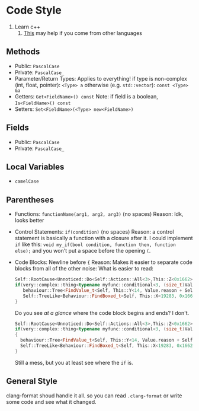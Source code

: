 # Code Style

1. Learn c++
   1. [This][cpp_help1] may help if you come from other languages

## Methods

* Public: `PascalCase`
* Private: `PascalCase_`
* Parameter/Return Types: Applies to everything!
   if type is non-complex (int, float, pointer): `<Type> a`
   otherwise (e.g. `std::vector`): `const <Type> &a`
* Getters: `Get<FieldName>() const`
   Note: if field is a boolean, `Is<FieldName>() const`
* Setters: `Set<FieldName>(<Type> new<FieldName>)`

## Fields

* Public: `PascalCase`
* Private: `PascalCase_`

## Local Variables

* `camelCase`

## Parentheses

* Functions: `functionName(arg1, arg2, arg3)` (no spaces)
   Reason: Idk, looks better
* Control Statements: `if(condition)` (no spaces)
   Reason: a control statement is basically a function with a closure after it.
   I could implement `if` like this: `void my_if(bool condition, function then, function else);`
   and you won't put a space before the opening `(`.
* Code Blocks: Newline before  `{`
   Reason: Makes it easier to separate code blocks from all of the other noise:
   What is easier to read:

   ```c++
   Self::RootCause<Unnoticed::Do<Self::Actions::All<3>,This::Z<0x1662>>>.PollAllUpgrades<System::RootConsole::UI>(FindAll<Utility::Self<4>>);
   if(very::complex::thing<typename myfunc::conditional<3, (size_t)Value.size>>(Value.argument + 3) == (this->Values() + 16*(Condition::V<17>))) {
      behaviour::Tree<FindValue_t<Self, This::Y<14, Value.reason + Self>>>::Generate<K13 == (this->ValuesT<3>().argument)>();
      Self::TreeLike<Behaviour::FindBoxed_t<Self, This::X<19283, 0x1662>>>.Poll<Console>(Logger::SelectAllMatching<this->Predicate<3>);
   }
   ```

   Do you see *at a glance* where the code block begins and ends? I don't.

    ```c++
   Self::RootCause<Unnoticed::Do<Self::Actions::All<3>,This::Z<0x1662>>>.PollAllUpgrades<System::RootConsole::UI>(FindAll<Utility::Self<4>>);
   if(very::complex::thing<typename myfunc::conditional<3, (size_t)Value.size>>(Value.argument + 3) == (this->Values() + 16*(Condition::V<17>)))
   {
      behaviour::Tree<FindValue_t<Self, This::Y<14, Value.reason + Self>>>::Generate<K13 == (this->ValuesT<3>().argument)>();
      Self::TreeLike<Behaviour::FindBoxed_t<Self, This::X<19283, 0x1662>>>.Poll<Console>(Logger::SelectAllMatching<this->Predicate<3>);
   }
   ```

   Still a mess, but you at least see where the `if` is.

## General Style

clang-format shoud handle it all.
so you can read `.clang-format` or
write some code and see what it changed.

[cpp_help1]: https://stackoverflow.com/a/333964/9110517
